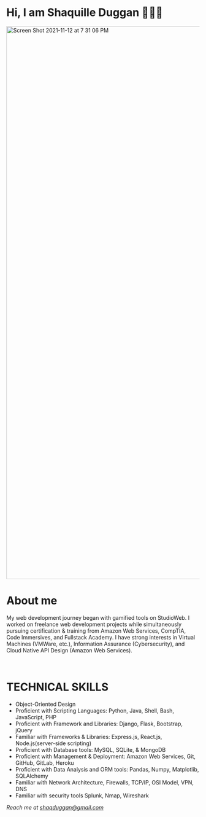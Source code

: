<h1> Hi, I am Shaquille Duggan 👨🏿‍💻 </h1>
<img width="1440" alt="Screen Shot 2021-11-12 at 7 31 06 PM" src="https://user-images.githubusercontent.com/84408174/141599013-df775cab-4fe6-48b6-8a2e-ba929c2a788c.jpeg">
<h1>About me</h1>
<p> My web development journey began with gamified tools on StudioWeb. I worked on freelance web development projects while simultaneously pursuing certification & training from Amazon Web Services, CompTIA, Code Immersives, and Fullstack Academy. I have strong interests in Virtual Machines (VMWare, etc.), Information Assurance (Cybersecurity), and Cloud Native API Design (Amazon Web Services). </p>
<br>
<h1>TECHNICAL SKILLS</h1>
<ul>
  <li> Object-Oriented Design </li>
  <li> Proficient with Scripting Languages: Python, Java, Shell, Bash, JavaScript, PHP </li>
  <li> Proficient with Framework and Libraries: Django, Flask, Bootstrap, jQuery </li>
  <li> Familiar with Frameworks & Libraries: Express.js, React.js, Node.js(server-side scripting) </li>
  <li> Proficient with Database tools: MySQL, SQLite, & MongoDB </li>
  <li> Proficient with Management & Deployment: Amazon Web Services, Git, GitHub, GitLab, Heroku </li>
  <li> Proficient with Data Analysis and ORM tools: Pandas, Numpy, Matplotlib, SQLAlchemy </li>
  <li> Familiar with Network Architecture, Firewalls, TCP/IP, OSI Model, VPN, DNS </li>
  <li> Familiar with security tools Splunk, Nmap, Wireshark </li>
</ul>

<em>Reach me at shaqduggan@gmail.com<em>

